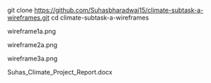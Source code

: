 git clone https://github.com/Suhasbharadwaj15/climate-subtask-a-wireframes.git
cd climate-subtask-a-wireframes

wireframe1a.png

wireframe2a.png

wireframe3a.png

Suhas_Climate_Project_Report.docx
